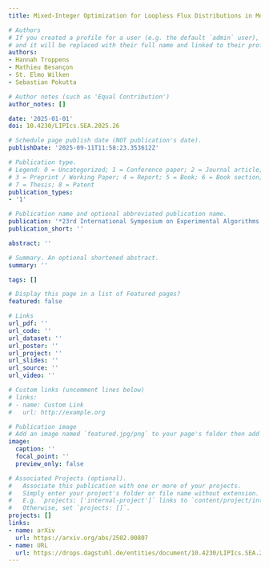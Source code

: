 ```yaml
---
title: Mixed-Integer Optimization for Loopless Flux Distributions in Metabolic Networks

# Authors
# If you created a profile for a user (e.g. the default `admin` user), write the username (folder name) here
# and it will be replaced with their full name and linked to their profile.
authors:
- Hannah Troppens
- Mathieu Besançon
- St. Elmo Wilken
- Sebastian Pokutta

# Author notes (such as 'Equal Contribution')
author_notes: []

date: '2025-01-01'
doi: 10.4230/LIPIcs.SEA.2025.26

# Schedule page publish date (NOT publication's date).
publishDate: '2025-09-11T11:58:23.353612Z'

# Publication type.
# Legend: 0 = Uncategorized; 1 = Conference paper; 2 = Journal article;
# 3 = Preprint / Working Paper; 4 = Report; 5 = Book; 6 = Book section;
# 7 = Thesis; 8 = Patent
publication_types:
- '1'

# Publication name and optional abbreviated publication name.
publication: '*23rd International Symposium on Experimental Algorithms (SEA 2025)*'
publication_short: ''

abstract: ''

# Summary. An optional shortened abstract.
summary: ''

tags: []

# Display this page in a list of Featured pages?
featured: false

# Links
url_pdf: ''
url_code: ''
url_dataset: ''
url_poster: ''
url_project: ''
url_slides: ''
url_source: ''
url_video: ''

# Custom links (uncomment lines below)
# links:
# - name: Custom Link
#   url: http://example.org

# Publication image
# Add an image named `featured.jpg/png` to your page's folder then add a caption below.
image:
  caption: ''
  focal_point: ''
  preview_only: false

# Associated Projects (optional).
#   Associate this publication with one or more of your projects.
#   Simply enter your project's folder or file name without extension.
#   E.g. `projects: ['internal-project']` links to `content/project/internal-project/index.md`.
#   Otherwise, set `projects: []`.
projects: []
links:
- name: arXiv
  url: https://arxiv.org/abs/2502.00807
- name: URL
  url: https://drops.dagstuhl.de/entities/document/10.4230/LIPIcs.SEA.2025.26
---
```



